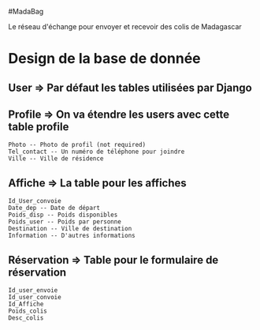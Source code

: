 #MadaBag

Le réseau d'échange pour envoyer et recevoir des colis de Madagascar

Design de la base de donnée
===========================

User => Par défaut les tables utilisées par Django
----

Profile => On va étendre les users avec cette table profile
-------
    Photo -- Photo de profil (not required)
    Tel_contact -- Un numéro de téléphone pour joindre 
    Ville -- Ville de résidence

Affiche => La table pour les affiches
-------
    Id_User_convoie
    Date_dep -- Date de départ
    Poids_disp -- Poids disponibles
    Poids_user -- Poids par personne
    Destination -- Ville de destination
    Information -- D'autres informations

Réservation => Table pour le formulaire de réservation
-----------
    Id_user_envoie
    Id_user_convoie
    Id_Affiche
    Poids_colis
    Desc_colis